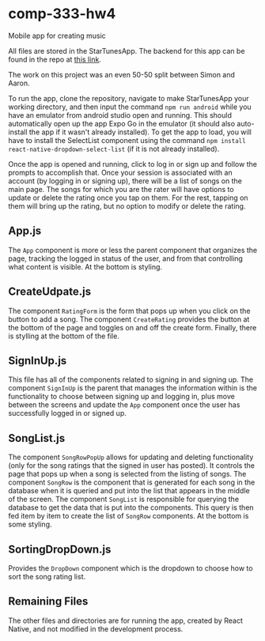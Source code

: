 # comp-333-hw4
Mobile app for creating music

All files are stored in the StarTunesApp. The backend for this app can be found in the repo at [this link](https://github.com/SimChid/comp-333-hw3#backend). 

The work on this project was an even 50-50 split between Simon and Aaron.

To run the app, clone the repository, navigate to make StarTunesApp your working directory, and then input the command `npm run android` while you have an emulator from android studio open and running. This should automatically open up the app Expo Go in the emulator (it should also auto-install the app if it wasn't already installed). To get the app to load, you will have to install the SelectList component using the command `npm install react-native-dropdown-select-list` (if it is not already installed).

Once the app is opened and running, click to log in or sign up and follow the prompts to accomplish that. Once your session is associated with an account (by logging in or signing up), there will be a list of songs on the main page. The songs for which you are the rater will have options to update or delete the rating once you tap on them. For the rest, tapping on them will bring up the rating, but no option to modify or delete the rating.

## App.js

The `App` component is more or less the parent component that organizes the page, tracking the logged in status of the user, and from that controlling what content is visible. At the bottom is styling.

## CreateUdpate.js

The component `RatingForm` is the form that pops up when you click on the button to add a song. The component `CreateRating` provides the button at the bottom of the page and toggles on and off the create form. Finally, there is stylling at the bottom of the file.

## SignInUp.js

This file has all of the components related to signing in and signing up. The component `SignInUp` is the parent that manages the information within is the functionality to choose between signing up and logging in, plus move between the screens and update the `App` component once the user has successfully logged in or signed up.

## SongList.js

The component `SongRowPopUp` allows for updating and deleting functionality (only for the song ratings that the signed in user has posted). It controls the page that pops up when a song is selected from the listing of songs. The component `SongRow` is the component that is generated for each song in the database when it is queried and put into the list that appears in the middle of the screen. The component `SongList` is responsible for querying the database to get the data that is put into the components. This query is then fed item by item to create the list of `SongRow` components. At the bottom is some styling.

## SortingDropDown.js

Provides the `DropDown` component which is the dropdown to choose how to sort the song rating list.
## Remaining Files
The other files and directories are for running the app, created by React Native, and not modified in the development process.
